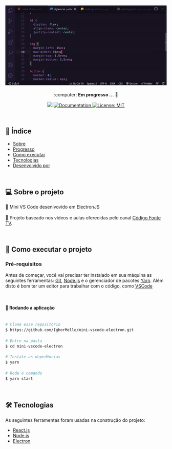 <h3 align="center">
    <img alt="code" title="code" src="./public/01.gif" width="800px" />
</h3>


<p align="center"> :computer: <strong>Em progresso ...</strong> 🚧</p>

<p align="center"> 
   <img src="https://img.shields.io/badge/version-0.0.1-yellow.svg" />
  
  <a href="https://github.com/IghorMello">
    <img alt="Documentation" src="https://img.shields.io/badge/documentation-yes-brightgreen.svg" target="_blank" />
  </a>
 
 <a href="https://github.com/IghorMello">
    <img alt="License: MIT" src="https://img.shields.io/badge/License-MIT-blue.svg" target="_blank" />
  </a>
</p>

<br>

## :pushpin: Índice

- [Sobre](#sobre-o-projeto)
- [Progresso](#progresso)
- [Como executar](#executar)
- [Tecnologias](#tecnologia)
- [Desenvolvido por](#desenvolvido)

<br>

<a id="sobre-o-projeto"></a>

## 💻 Sobre o projeto

:memo: Mini VS Code desenlvovido em ElectronJS
<br><br>
:tada: Projeto baseado nos vídeos e aulas oferecidas pelo canal [Código Fonte TV](https://www.youtube.com/user/codigofontetv).

<br>

<a id="executar"></a>

## 🚀 Como executar o projeto

### Pré-requisitos

Antes de começar, você vai precisar ter instalado em sua máquina as seguintes ferramentas:
[Git](https://git-scm.com), [Node.js](https://nodejs.org/en/) e o gerenciador de pacotes [Yarn](https://yarnpkg.com/).
Além disto é bom ter um editor para trabalhar com o código, como [VSCode](https://code.visualstudio.com/)

<br>

#### 🧭 Rodando a aplicação

```bash

# Clone esse repositório
$ https://github.com/IghorMello/mini-vscode-electron.git

# Entre na pasta
$ cd mini-vscode-electron

# Instale as depedências
$ yarn

# Rode o comando
$ yarn start

```

<br>

<a id="tecnologia"></a>

## 🛠 Tecnologias

As seguintes ferramentas foram usadas na construção do projeto:

- [React.js](https://reactjs.org)
- [Node.js](https://nodejs.org/en/)
- [Electron](https://www.electronjs.org/)
